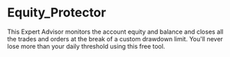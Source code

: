 # Equity_Protector
This Expert Advisor monitors the account equity and balance and closes all the trades and orders at the break of a custom drawdown limit.
You'll never lose more than your daily threshold using this free tool.



